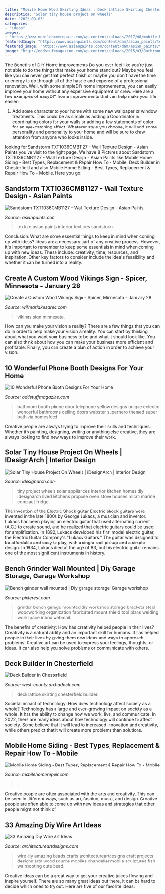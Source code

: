 ```yaml
---
title: "Mobile Home Wood Skirting Ideas : Deck Lattice Skirting Chesterfield Builder"
description: "Solar tiny house project on wheels"
date: "2022-09-03"
categories:
- "ideas"
images:
- "https://www.mobilehomerepair.com/wp-content/uploads/2017/08/mobile-home-siding-diy-768x416.jpg"
featuredImage: "https://www.asianpaints.com/content/dam/asian_paints/textures/room-shots/interior-texture-room-shots-asian-paints-TXT1036CMB1127.jpg"
featured_image: "https://www.asianpaints.com/content/dam/asian_paints/textures/room-shots/interior-texture-room-shots-asian-paints-TXT1036CMB1127.jpg"
image: "http://oddstuffmagazine.com/wp-content/uploads/2015/03/Bathroom-Phone-Booth-Doors-650x866.jpg"
---
```



The Benefits of DIY Home Improvements
Do you ever feel like you’re just not able to do the things that make your home stand out? Maybe you feel like you can never get that perfect finish or maybe you don’t have the time or energy to go through all of the hassle and expense of a professional renovation. Well, with some simpleDIY home improvements, you can easily improve your home without any expensive equipment or crew. Here are a few examples of easyDIY home improvements that can help make your life easier: 
1. Add some character to your home with some new wallpaper or window treatments. This could be as simple as adding a Coordinator in coordinating colors for your walls or adding a few statements of color for an eye-catching effect. Whatever style you choose, it will add some personality and personality to your home and will be sure to draw attention from anyone who looks inside.

	

		
looking for Sandstorm TXT1036CMB1127 - Wall Texture Design - Asian Paints you've visit to the right page. We have 8 Pictures about Sandstorm TXT1036CMB1127 - Wall Texture Design - Asian Paints like Mobile Home Siding - Best Types, Replacement &amp; Repair How To - Mobile, Deck Builder in Chesterfield and also Mobile Home Siding - Best Types, Replacement &amp; Repair How To - Mobile. Here you go:
		
    
## Sandstorm TXT1036CMB1127 - Wall Texture Design - Asian Paints

<img loading=lazy src="https://www.asianpaints.com/content/dam/asian_paints/textures/room-shots/interior-texture-room-shots-asian-paints-TXT1036CMB1127.jpg" onerror="this.onerror=null;this.src='https://tse3.mm.bing.net/th?id=OIP.GEeLUUuBkwhBEIqHCuh2KAHaGK&amp;pid=15.1';" alt="Sandstorm TXT1036CMB1127 - Wall Texture Design - Asian Paints">

_Source: asianpaints.com_

>texture asian paints interior textures sandstorm. 

	

Conclusion: What are some essential things to keep in mind when coming up with ideas?
Ideas are a necessary part of any creative process. However, it's important to remember to keep some essentials in mind when coming up with new ideas. These include: creativity, time, resources, and inspiration. Other key factors to consider include the idea's feasibility and whether it can be turned into a reality.

    
## Create A Custom Wood Vikings Sign - Spicer, Minnesota - January 28

<img loading=lazy src="http://www.willmarlakesarea.com/wp-content/uploads/2018/01/Vikings-Sign-1-28.jpg" onerror="this.onerror=null;this.src='https://tse4.mm.bing.net/th?id=OIP.ziI3LgXGVZo8PI8ukwSRmgHaGJ&amp;pid=15.1';" alt="Create a Custom Wood Vikings Sign - Spicer, Minnesota - January 28">

_Source: willmarlakesarea.com_

>vikings sign minnesota. 

	

How can you make your vision a reality?
There are a few things that you can do in order to help make your vision a reality. You can start by thinking about what you want your business to be and what it should look like. You can also think about how you can make your business more efficient and profitable. Finally, you can create a plan of action in order to achieve your vision.

    
## 10 Wonderful Phone Booth Designs For Your Home

<img loading=lazy src="http://oddstuffmagazine.com/wp-content/uploads/2015/03/Bathroom-Phone-Booth-Doors-650x866.jpg" onerror="this.onerror=null;this.src='https://tse2.mm.bing.net/th?id=OIP.OE_JfBFAm3hTKpw_FZehHQHaJ3&amp;pid=15.1';" alt="10 Wonderful Phone Booth Designs For Your Home">

_Source: oddstuffmagazine.com_

>bathroom booth phone door telephone yellow designs unique eclectic wonderful bathrooms ceiling doors webster superhero themed super bath via homesfeed. 

	

Creative people are always trying to improve their skills and techniques. Whether it’s painting, designing, writing or anything else creative, they are always looking to find new ways to improve their work.

    
## Solar Tiny House Project On Wheels | IDesignArch | Interior Design

<img loading=lazy src="http://www.idesignarch.com/wp-content/uploads/Tiny-House-Project_10.jpg" onerror="this.onerror=null;this.src='https://tse3.mm.bing.net/th?id=OIP.VZGUA-ouJGe46f-FJm23YAHaLG&amp;pid=15.1';" alt="Solar Tiny House Project On Wheels | iDesignArch | Interior Design">

_Source: idesignarch.com_

>tiny project wheels solar appliances interior kitchen homes diy idesignarch lived kitchens propane oven stove houses micro marine compact fridge. 

	

The Invention of the Electric Shock guitar
Electric shock guitars were invented in the late 1800s by George Lukacs, a musician and inventor. Lukacs had been playing an electric guitar that used alternating current (A.C.) to create sound, and he realized that electric guitars could be used for amplification. In 1892, Lukacs developed his first model electric guitar, the Electric Guitar Company's "Lukacs Guitars." The guitar was designed to be affordable and easy to play, with a single-coil pickup and a simple design. In 1934, Lukacs died at the age of 83, but his electric guitar remains one of the most significant instruments in history.

    
## Bench Grinder Wall Mounted | Diy Garage Storage, Garage Workshop

<img loading=lazy src="https://i.pinimg.com/736x/f3/a6/74/f3a6743524516464b74cca7b7e45ccc1.jpg" onerror="this.onerror=null;this.src='https://tse2.mm.bing.net/th?id=OIP.VMPoxsmUbTl3-AyVNbk5zgHaJ3&amp;pid=15.1';" alt="Bench grinder wall mounted | Diy garage storage, Garage workshop">

_Source: pinterest.com_

>grinder bench garage mounted diy workshop storage brackets steel woodworking organization fabricated mount shield tool plans welding workspace inbox webmail. 

	

The benefits of creativity: How has creativity helped people in their lives?
Creativity is a natural ability and an important skill for humans. It has helped people in their lives by giving them new ideas and ways to approach problems. Creative art can be used to express your feelings, thoughts, or ideas. It can also help you solve problems or communicate with others.

    
## Deck Builder In Chesterfield

<img loading=lazy src="https://bolt-production.s3.amazonaws.com/uploads/250b190364cd4d7c1bd35117cf9434f2/ches5.jpg" onerror="this.onerror=null;this.src='https://tse1.mm.bing.net/th?id=OIP.R7lS04zRQx3EN5yjjh3A-wHaFj&amp;pid=15.1';" alt="Deck Builder in Chesterfield">

_Source: west-county.archadeck.com_

>deck lattice skirting chesterfield builder. 

	

Societal impact of technology: How does technology affect society as a whole?
Technology has a large and ever-growing impact on society as a whole. It has the ability to change how we work, live, and communicate. In 2022, there are many ideas about how technology will continue to affect society. Some believe that it will lead to increased innovation and creativity, while others predict that it will create more problems than solutions.

    
## Mobile Home Siding - Best Types, Replacement &amp; Repair How To - Mobile

<img loading=lazy src="https://www.mobilehomerepair.com/wp-content/uploads/2017/08/mobile-home-siding-diy-768x416.jpg" onerror="this.onerror=null;this.src='https://tse4.mm.bing.net/th?id=OIP.dXoUzijwnLDU6lunWxLbVwHaEA&amp;pid=15.1';" alt="Mobile Home Siding - Best Types, Replacement &amp; Repair How To - Mobile">

_Source: mobilehomerepair.com_

>. 

	

Creative people are often associated with the arts and creativity. This can be seen in different ways, such as art, fashion, music, and design. Creative people are often able to come up with new ideas and strategies that other people might not think of.

    
## 33 Amazing Diy Wire Art Ideas

<img loading=lazy src="http://www.architectureartdesigns.com/wp-content/uploads/2013/10/137.jpg" onerror="this.onerror=null;this.src='https://tse4.mm.bing.net/th?id=OIP.hq_9v51Lki_htExEs_YHFQHaJ4&amp;pid=15.1';" alt="33 Amazing Diy Wire Art Ideas">

_Source: architectureartdesigns.com_

>wire diy amazing beads crafts architectureartdesigns craft projects designs arts wood source mobiles chandelier mobile sculptures fish wainscoting cute bead. 

	

Creative ideas can be a great way to get your creative juices flowing and inspire yourself. There are so many great ideas out there, it can be hard to decide which ones to try out. Here are five of our favorite ideas: 

